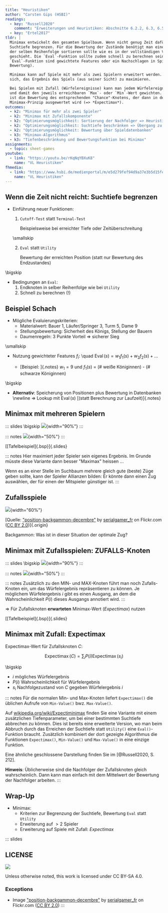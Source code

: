 ```yaml
---
title: "Heuristiken"
author: "Carsten Gips (HSBI)"
readings:
  - key: "Russell2020"
    comment: "Erweiterungen und Heuristiken: Abschnitte 6.2.2, 6.3, 6.5"
  - key: "Ertel2017"
tldr: |
  Minimax entwickelt den gesamten Spielbaum. Wenn nicht genug Zeit dafür zur Verfügung steht, kann man die
  Suchtiefe begrenzen. Für die Bewertung der Zustände benötigt man eine `Eval`-Funktion, die die Knoten in
  der selben Reihenfolge sortieren sollte wie es in der vollständigen Version über die `Utility`-Funktion
  geschieht. Die `Eval`-Funktion sollte zudem schnell zu berechnen sein. Typische Varianten für die
  `Eval`-Funktion sind gewichtete Features oder ein Nachschlagen in Spieldatenbanken (Spielzustand plus
  Bewertung).

  Minimax kann auf Spiele mit mehr als zwei Spielern erweitert werden. Dabei versucht dann jeder Spieler für
  sich, das Ergebnis des Spiels (aus seiner Sicht) zu maximieren.

  Bei Spielen mit Zufall (Würfelereignisse) kann man jedem Würfelereignis eine Wahrscheinlichkeit zuordnen
  und damit den jeweils erreichbaren `Max`- oder `Min`-Wert gewichten. Die Summe dieser gewichteten Bewertungen
  ist die Bewertung des entsprechenden "Chance"-Knotens, der dann in der darüberliegenden Ebene nach dem
  Minimax-Prinzip ausgewertet wird (=> *Expectimax*).
outcomes:
  - k2: "Minimax für mehr als zwei Spieler"
  - k2: "Minimax mit Zufallskomponente"
  - k2: "Optimierungsmöglichkeit: Sortierung der Nachfolger => Heuristik"
  - k2: "Optimierungsmöglichkeit: Suchtiefe beschränken => Übergang zu Bewertungsfunktion"
  - k2: "Optimierungsmöglichkeit: Bewertung über Spieldatenbanken"
  - k3: "Minimax-Algorithmus"
  - k3: "Tiefenbeschränkung und Bewertungsfunktion bei Minimax"
assignments:
  - topic: sheet-games
youtube:
  - link: "https://youtu.be/rKqNqYBXuK8"
    name: "VL Heuristiken"
fhmedia:
  - link: "https://www.hsbi.de/medienportal/m/e5d279fef94d9a37e3b5d15fe9f807e024152e4c65a5a1110bab7871aff45828dba25d086e6a24f6a3a14111304b15f31c9844ff04473788595054d406790a59"
    name: "VL Heuristiken"
---
```



## Wenn die Zeit nicht reicht: Suchtiefe begrenzen

*   Einführung neuer Funktionen:
    1.  `Cutoff-Test` statt `Terminal-Test`

        Beispielsweise bei erreichter Tiefe oder Zeitüberschreitung

    \smallskip

    2.  `Eval` statt `Utility`

        Bewertung der erreichten Position (statt nur Bewertung des Endzustandes)

\bigskip

*   Bedingungen an `Eval`:
    1.  Endknoten in selber Reihenfolge wie bei `Utility`
    2.  Schnell zu berechnen (!)


## Beispiel Schach

*   Mögliche Evaluierungskriterien:
    *   Materialwert: Bauer 1, Läufer/Springer 3, Turm  5, Dame 9
    *   Stellungsbewertung: Sicherheit des Königs, Stellung der Bauern
    *   Daumenregeln: 3 Punkte Vorteil => sicherer Sieg

\smallskip

*   Nutzung gewichteter Features
    $f_i$: \quad $\operatorname{Eval}(s) = w_1f_1(s) + w_2f_2(s) + \ldots$

    *   [Beispiel: ]{.notes}  $w_1 = 9$ und $f_1(s)$ = (# weiße Königinnen) - (# schwarze Königinnen)

\bigskip

*   **Alternativ**: Speicherung von Positionen plus Bewertung in Datenbanken \newline
    => Lookup mit $\operatorname{Eval}(s)$ [(statt Berechnung zur Laufzeit)]{.notes}


## Minimax mit mehreren Spielern

::: slides
\bigskip
![](images/minimax3.png){width="90%"}
:::

::: notes
![](images/minimax3.png){width="50%"}
:::

[[Tafelbeispiel]{.bsp}]{.slides}

::: notes
Hier maximiert jeder Spieler sein eigenes Ergebnis.  Im Grunde müsste diese
Variante dann besser "Maximax" heissen ...

Wenn es an einer Stelle im Suchbaum mehrere gleich gute (beste) Züge geben
sollte, kann der Spieler Allianzen bilden: Er könnte dann einen Zug auswählen,
der für einen der Mitspieler günstiger ist.
:::


## Zufallsspiele

![](https://live.staticflickr.com/3670/11267311625_e4758ff425_o_d.jpg){width="60%"}

[Quelle: ["position-backgammon-decembre"](https://www.flickr.com/photos/83436399@N04/11267311625) by [serialgamer_fr](https://www.flickr.com/photos/83436399@N04) on Flickr.com ([CC BY 2.0](https://creativecommons.org/licenses/by/2.0/?ref=ccsearch&atype=rich))]{.origin}

Backgammon: Was ist in dieser Situation der optimale Zug?


## Minimax mit Zufallsspielen: ZUFALLS-Knoten

::: slides
\bigskip
![](images/expectimax.png){width="90%"}
:::

::: notes
![](images/expectimax.png){width="50%"}
:::

::: notes
Zusätzlich zu den MIN- und MAX-Knoten führt man noch Zufalls-Knoten ein, um
das Würfelergebnis repräsentieren zu können. Je möglichem Würfelergebnis $i$
gibt es einen Ausgang, an dem die Wahrscheinlichkeit $P(i)$ dieses Ausgangs
annotiert wird.
:::

=> Für Zufallsknoten **erwarteten** Minimax-Wert (*Expectimax*) nutzen

[[Tafelbeispiel]{.bsp}]{.slides}


## Minimax mit Zufall: Expectimax

Expectimax-Wert für Zufallsknoten $C$:

$$
    \operatorname{Expectimax}(C) = \sum_i P(i) \operatorname{Expectimax}(s_i)
$$

\bigskip

*   $i$ mögliches Würfelergebnis
*   $P(i)$ Wahrscheinlichkeit für Würfelergebnis
*   $s_i$ Nachfolgezustand von $C$ gegeben Würfelergebnis $i$

::: notes
Für die normalen Min- und Max-Knoten liefert `Expectimax()` die üblichen
Aufrufe von `Min-Value()` bwz. `Max-Value()`.

Auf [wikipedia.org/wiki/Expectiminimax](https://en.wikipedia.org/wiki/Expectiminimax)
finden Sie eine Variante mit einem zusätzlichen Tiefenparameter, um bei einer bestimmten
Suchtiefe abbrechen zu können. Dies ist bereits eine erweiterte Version, wo man beim
Abbruch durch das Erreichen der Suchtiefe statt `Utility()` eine `Eval()`-Funktion
braucht. Zusätzlich kombiniert der dort gezeigte Algorithmus die Funktionen
`Expectimax()`, `Min-Value()` und `Max-Value()` in eine einzige Funktion.

Eine ähnliche geschlossene Darstellung finden Sie im [@Russell2020, S. 212].

**Hinweis**: Üblicherweise sind die Nachfolger der Zufallsknoten gleich wahrscheinlich.
Dann kann man einfach mit dem Mittelwert der Bewertung der Nachfolger arbeiten.
:::


## Wrap-Up

*   Minimax:
    *   Kriterien zur Begrenzung der Suchtiefe, Bewertung `Eval` statt `Utility`
    *   Erweiterung auf $>2$ Spieler
    *   Erweiterung auf Spiele mit Zufall: *Expectimax*







<!-- DO NOT REMOVE - THIS IS A LAST SLIDE TO INDICATE THE LICENSE AND POSSIBLE EXCEPTIONS (IMAGES, ...). -->
::: slides
## LICENSE
![](https://licensebuttons.net/l/by-sa/4.0/88x31.png)

Unless otherwise noted, this work is licensed under CC BY-SA 4.0.

### Exceptions
*   Image ["position-backgammon-decembre"](https://www.flickr.com/photos/83436399@N04/11267311625) by [serialgamer_fr](https://www.flickr.com/photos/83436399@N04) on Flickr.com ([CC BY 2.0](https://creativecommons.org/licenses/by/2.0/?ref=ccsearch&atype=rich))
:::
